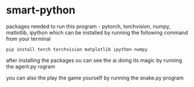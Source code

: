 ﻿# smart-python
packages needed to run this program - pytorch, torchvision, numpy, matlotlib, ipython
which can be installed by running the following command from your terminal
```
pip install torch torchvision matplotlib ipython numpy
```

after installing the packages ou can see the ai doing its magic by running the agent.py rogram

you can also the play the game yourself by running the snake.py program
